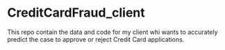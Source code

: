 # CreditCardFraud_client
This repo contain the data and code for my client whi wants to accurately predict the case to approve or reject Credit Card applications.
